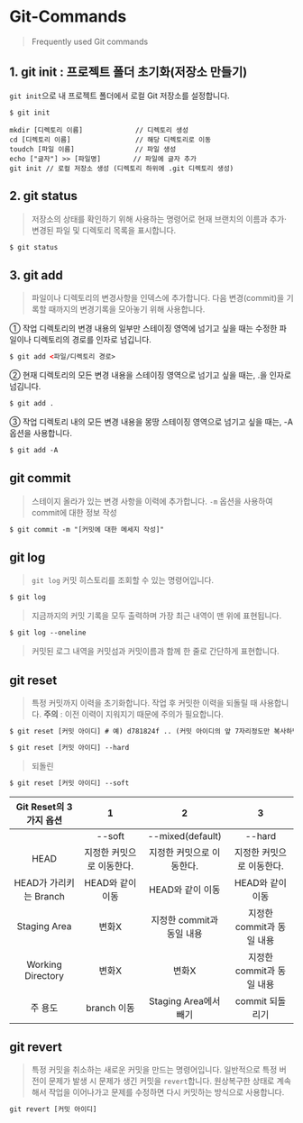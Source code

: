 # Git-Commands

> Frequently used Git commands

## 1. git init : 프로젝트 폴더 초기화(저장소 만들기)

`git init`으로 내 프로젝트 폴더에서 로컬 Git 저장소를 설정합니다.

```
$ git init

mkdir [디렉토리 이름]             // 디렉토리 생성
cd [디렉토리 이름]                // 해당 디렉토리로 이동
toudch [파일 이름]               // 파일 생성
echo ["글자"] >> [파일명]        // 파일에 글자 추가
git init // 로컬 저장소 생성 (디렉토리 하위에 .git 디렉토리 생성)
```

## 2. git status

> 저장소의 상태를 확인하기 위해 사용하는 명령어로 현재 브랜치의 이름과 추가·변경된 파일 및 디렉토리 목록을 표시합니다.

```HTML
$ git status
```

## 3. git add

> 파일이나 디렉토리의 변경사항을 인덱스에 추가합니다.
> 다음 변경(commit)을 기록할 때까지의 변경기록을 모아놓기 위해 사용합니다.

① 작업 디렉토리의 변경 내용의 일부만 스테이징 영역에 넘기고 싶을 때는 수정한 파일이나 디렉토리의 경로를 인자로 넘깁니다.

```HTML
$ git add <파일/디렉토리 경로>
```

② 현재 디렉토리의 모든 변경 내용을 스테이징 영역으로 넘기고 싶을 때는, .을 인자로 넘김니다.

```HTML
$ git add .
```

③ 작업 디렉토리 내의 모든 변경 내용을 몽땅 스테이징 영역으로 넘기고 싶을 때는, -A 옵션을 사용합니다.

```HTML
$ git add -A
```

## git commit

> 스테이지 올라가 있는 변경 사항을 이력에 추가합니다.
> `-m` 옵션을 사용하여 commit에 대한 정보 작성

```HTML
$ git commit -m "[커밋에 대한 메세지 작성]"
```

## git log

> `git log` 커밋 히스토리를 조회할 수 있는 명령어입니다.

```HTML
$ git log
```

> 지금까지의 커밋 기록을 모두 출력하며 가장 최근 내역이 맨 위에 표현됩니다.

```HTML
$ git log --oneline
```

> 커밋된 로그 내역을 커밋섬과 커밋이름과 함께 한 줄로 간단하게 표현합니다.

## git reset

> 특정 커밋까지 이력을 초기화합니다. 작업 후 커밋한 이력을 되돌릴 때 사용합니다.
> **주의** : 이전 이력이 지워지기 때문에 주의가 필요합니다.

```HTML
$ git reset [커밋 아이디] # 예) d781824f .. (커밋 아이디의 앞 7자리정도만 복사하면 된다.)
```

```HTML
$ git reset [커밋 아이디] --hard
```

> 되돌린

```HTML
$ git reset [커밋 아이디] --soft
```

| Git Reset의 3가지 옵션 |             1             |             2             |             3             |
| :--------------------: | :-----------------------: | :-----------------------: | :-----------------------: |
|                        |          --soft           |     --mixed(default)      |          --hard           |
|          HEAD          | 지정한 커밋으로 이동한다. | 지정한 커밋으로 이동한다. | 지정한 커밋으로 이동한다. |
| HEAD가 가리키는 Branch |     HEAD와 같이 이동      |     HEAD와 같이 이동      |     HEAD와 같이 이동      |
|      Staging Area      |           변화X           | 지정한 commit과 동일 내용 | 지정한 commit과 동일 내용 |
|   Working Directory    |           변화X           |           변화X           | 지정한 commit과 동일 내용 |
|        주 용도         |        branch 이동        |   Staging Area에서 빼기   |      commit 되돌리기      |

## git revert

> 특정 커밋을 취소하는 새로운 커밋을 만드는 명령어입니다.
> 일반적으로 특정 버전이 문제가 발생 시 문제가 생긴 커밋을 `revert`합니다.
> 원상복구한 상태로 계속해서 작업을 이어나가고 문제를 수정하면 다시 커밋하는 방식으로 사용합니다.

```HTML
git revert [커밋 아이디]
```
